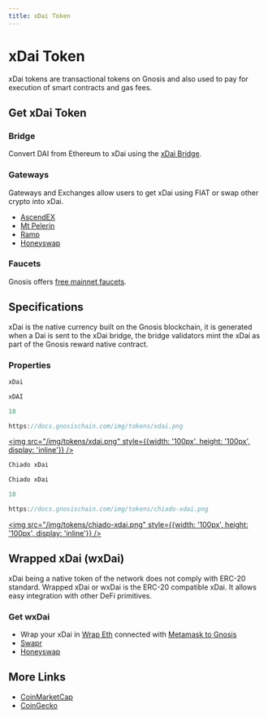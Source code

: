 ```yaml
---
title: xDai Token
---
```


# xDai Token

xDai tokens are transactional tokens on Gnosis and also used to pay for execution of smart contracts and gas fees.

## Get xDai Token

### Bridge

Convert DAI from Ethereum to xDai using the [xDai Bridge](/bridges/tokenbridge/xdai-bridge).

### Gateways

Gateways and Exchanges allow users to get xDai using FIAT or swap other crypto into xDai.

- [AscendEX](https://ascendex.com/en/basic/cashtrade-spottrading/usdt/xdai)
- [Mt Pelerin](https://www.mtpelerin.com/buy-xdai)
- [Ramp](https://ramp.network/buy/?swapAsset=XDAI)
- [Honeyswap](https://honeyswap.1hive.eth.limo/)

### Faucets

Gnosis offers [free mainnet faucets](/tools/faucets/).

## Specifications

xDai is the native currency built on the Gnosis blockchain, it is generated when a Dai is sent to the xDai bridge, the bridge validators mint the xDai as part of the Gnosis reward native contract. 

### Properties

<Tabs>
  <TabItem value="gmain" label="Gnosis Mainnet">

```jsx title="Name"
xDai
```

```jsx title="Ticker"
xDAI
```

```jsx title="Decimals"
18
```

```jsx title="Icon"
https://docs.gnosischain.com/img/tokens/xdai.png
```
<a href="/img/tokens/xdai.png"><img src="/img/tokens/xdai.png" style={{width: '100px', height: '100px', display: 'inline'}} /></a>

  </TabItem>
  <TabItem value="ctest" label="Chiado Testnet">

```jsx title="Name"
Chiado xDai
```

```jsx title="Ticker"
Chiado xDai
```

```jsx title="Decimals"
18
```

```jsx title="Icon"
https://docs.gnosischain.com/img/tokens/chiado-xdai.png
```
<a href="/img/tokens/chiado-xdai.png"><img src="/img/tokens/chiado-xdai.png" style={{width: '100px', height: '100px', display: 'inline'}} /></a>

  </TabItem>
</Tabs>

## Wrapped xDai (wxDai)

xDai being a native token of the network does not comply with ERC-20 standard. Wrapped xDai or wxDai is the ERC-20 compatible xDai. It allows easy integration with other DeFi primitives.

### Get wxDai

- Wrap your xDai in [Wrap Eth](https://wrapeth.com/) connected with [Metamask to Gnosis](/tools/wallets/metamask/)
- [Swapr](https://swapr.eth.limo/#/swap?chainId=100)
- [Honeyswap](https://honeyswap.1hive.eth.limo/)

## More Links

- [CoinMarketCap](https://coinmarketcap.com/currencies/xdaistable/)
- [CoinGecko](https://www.coingecko.com/en/coins/xdai)